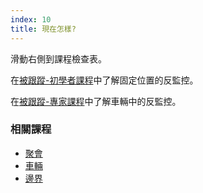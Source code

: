 ```yaml
---
index: 10
title: 現在怎樣?
---
```

滑動右側到課程檢查表。

在[被跟蹤-初學者課程](umbrella://work/being-followed/beginner)中了解固定位置的反監控。

在[被跟蹤-專家課程](umbrella://work/being-followed/expert)中了解車輛中的反監控。

### 相關課程

*   [聚會](umbrella://work/meetings)
*   [車輛](umbrella://travel/vehicles)
*   [邊界](umbrella://travel/borders)